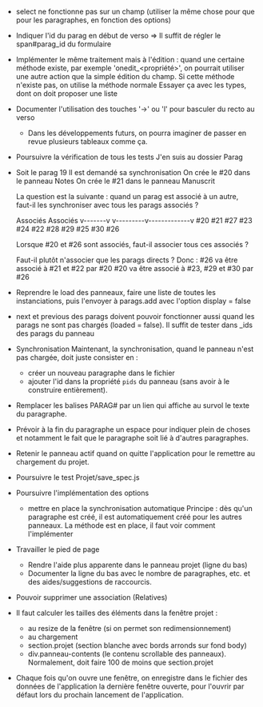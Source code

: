 
* select ne fonctionne pas sur un champ (utiliser la même chose pour que pour les paragraphes, en fonction des options)
* Indiquer l'id du parag en début de verso
  => Il suffit de régler le span#parag_id du formulaire
* Implémenter le même traitement mais à l'édition : quand une certaine méthode existe, par exemple 'onedit_<propriété>', on pourrait utiliser une autre action que la simple édition du champ. Si cette méthode n'existe pas, on utilise la méthode normale
  Essayer ça avec les types, dont on doit proposer une liste

* Documenter l'utilisation des touches '->' ou 'l' pour basculer du recto au  verso
  * Dans les développements futurs, on pourra imaginer de passer en revue plusieurs tableaux comme ça.

* Poursuivre la vérification de tous les tests
  J'en suis au dossier Parag

* Soit le parag 19
  Il est demandé sa synchronisation
  On crée le #20 dans le panneau Notes
  On crée le #21 dans le panneau Manuscrit

  La question est la suivante : quand un parag est associé à un autre, faut-il
  les synchroniser avec tous les parags associés ?

    Associés                      Associés
   v-------v            v---------v-------------v
  #20     #21          #27       #23           #24
          #22          #28       #29           #25
                                 #30           #26

  Lorsque #20 et #26 sont associés, faut-il associer tous ces associés ?

  Faut-il plutôt n'associer que les parags directs ?
  Donc :
    #26 va être associé à #21 et #22 par #20
    #20 va être associé à #23, #29 et #30 par #26


* Reprendre le load des panneaux, faire une liste de toutes les instanciations, puis l'envoyer
  à parags.add avec l'option display = false

* next et previous des parags doivent pouvoir fonctionner aussi quand les parags ne sont pas chargés (loaded = false). Il suffit de tester dans _ids des parags du panneau

* Synchronisation
  Maintenant, la synchronisation, quand le panneau n'est pas chargée, doit juste
  consister en :
    - créer un nouveau paragraphe dans le fichier
    - ajouter l'id dans la propriété `pids` du panneau (sans avoir à le construire
      entièrement).

* Remplacer les balises PARAG#<id> par un lien qui affiche au survol le texte du paragraphe.

* Prévoir à la fin du paragraphe un espace pour indiquer plein de choses et notamment le
  fait que le paragraphe soit lié à d'autres paragraphes.

* Retenir le panneau actif quand on quitte l'application pour le remettre au chargement du projet.

* Poursuivre le test Projet/save_spec.js

* Poursuivre l'implémentation des options
  - mettre en place la synchronisation automatique
    Principe : dès qu'un paragraphe est créé, il est automatiquement créé pour les
    autres panneaux.
    La méthode est en place, il faut voir comment l'implémenter

* Travailler le pied de page
  - Rendre l'aide plus apparente dans le panneau projet (ligne du bas)
  - Documenter la ligne du bas avec le nombre de paragraphes, etc. et des aides/suggestions de raccourcis.

* Pouvoir supprimer une association (Relatives)

* Il faut calculer les tailles des éléments dans la fenêtre projet :
  - au resize de la fenêtre (si on permet son redimensionnement)
  - au chargement
  * section.projet (section blanche avec bords arronds sur fond body)
  * div.panneau-contents (le contenu scrollable des panneaux). Normalement, doit faire 100 de moins que section.projet

* Chaque fois qu'on ouvre une fenêtre, on enregistre dans le fichier des données de l'application la dernière fenêtre ouverte, pour l'ouvrir par défaut lors du prochain lancement de l'application.
